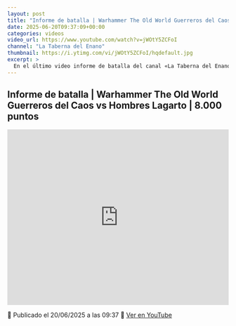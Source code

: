 ```yaml
---
layout: post
title: "Informe de batalla | Warhammer The Old World Guerreros del Caos vs Hombres Lagarto | 8.000 puntos"
date: 2025-06-20T09:37:09+00:00
categories: videos
video_url: https://www.youtube.com/watch?v=jWOtY5ZCFoI
channel: "La Taberna del Enano"
thumbnail: https://i.ytimg.com/vi/jWOtY5ZCFoI/hqdefault.jpg
excerpt: >
  En el último video informe de batalla del canal «La Taberna del Enano», se presenta un emocionante enfrentamiento entre Guerreros del Caos y Hombres Lagarto en el universo de Warhammer The Old World. Con un impresionante despliegue de 8.000 puntos, los espectadores podrán sumergirse en una épica contienda que promete intensos combates y estrategias magistrales.
---
```


## Informe de batalla | Warhammer The Old World Guerreros del Caos vs Hombres Lagarto | 8.000 puntos

<iframe width="100%" height="400" src="https://www.youtube.com/embed/jWOtY5ZCFoI" frameborder="0" allowfullscreen></iframe>

📅 Publicado el 20/06/2025 a las 09:37
🔗 [Ver en YouTube](https://www.youtube.com/watch?v=jWOtY5ZCFoI)
